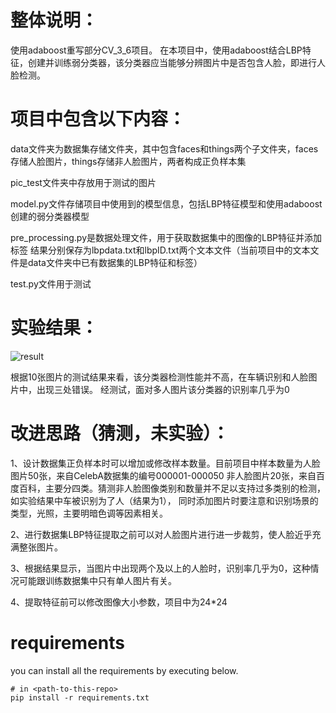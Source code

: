 # 整体说明：
使用adaboost重写部分CV_3_6项目。
在本项目中，使用adaboost结合LBP特征，创建并训练弱分类器，该分类器应当能够分辨图片中是否包含人脸，即进行人脸检测。

# 项目中包含以下内容：
data文件夹为数据集存储文件夹，其中包含faces和things两个子文件夹，faces存储人脸图片，things存储非人脸图片，两者构成正负样本集

pic_test文件夹中存放用于测试的图片

model.py文件存储项目中使用到的模型信息，包括LBP特征模型和使用adaboost创建的弱分类器模型

pre_processing.py是数据处理文件，用于获取数据集中的图像的LBP特征并添加标签
结果分别保存为lbpdata.txt和lbpID.txt两个文本文件（当前项目中的文本文件是data文件夹中已有数据集的LBP特征和标签）

test.py文件用于测试

# 实验结果：
![result](https://github.com/debug8081/2022CV/blob/f668ab64ed5fa4f377615ebba1a8357bd692f5d2/Group%202/adaboost_4_6/result.jpg)

根据10张图片的测试结果来看，该分类器检测性能并不高，在车辆识别和人脸图片中，出现三处错误。
经测试，面对多人图片该分类器的识别率几乎为0
# 改进思路（猜测，未实验）：
1、设计数据集正负样本时可以增加或修改样本数量。目前项目中样本数量为人脸图片50张，来自CelebA数据集的编号000001-000050
非人脸图片20张，来自百度百科，主要分四类。猜测非人脸图像类别和数量并不足以支持过多类别的检测，如实验结果中车被识别为了人（结果为1），
同时添加图片时要注意和识别场景的类型，光照，主要明暗色调等因素相关。

2、进行数据集LBP特征提取之前可以对人脸图片进行进一步裁剪，使人脸近乎充满整张图片。

3、根据结果显示，当图片中出现两个及以上的人脸时，识别率几乎为0，这种情况可能跟训练数据集中只有单人图片有关。

4、提取特征前可以修改图像大小参数，项目中为24*24

# requirements
you can install all the requirements by executing below.
```
# in <path-to-this-repo>
pip install -r requirements.txt
